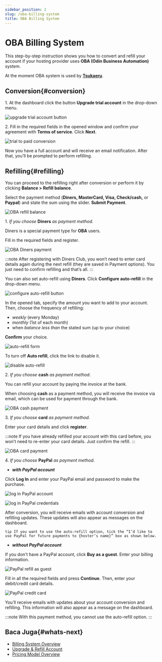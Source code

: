 ```yaml
---
sidebar_position: 2
slug: /oba-billing-system
title: OBA Billing System
---
```

# OBA Billing System

This step-by-step instruction shows you how to convert and refill your account if your hosting provider uses **OBA (Odin Business Automation)** system.

At the moment OBA system is used by **[Tsukaeru](https://docs.dewacloud.com/docs/partners/tsukaeru/)**.

## Conversion{#conversion}

1\. At the dashboard click the button **Upgrade trial account** in the drop-down menu.

![upgrade trial account button](#)

2\. Fill in the required fields in the opened window and confirm your agreement with **Terms of service**. Click **Next**.

![trial to paid conversion](#)

Now you have a full account and will receive an email notification. After that, you’ll be prompted to perform refilling.

## Refilling{#refilling}

You can proceed to the refilling right after conversion or perform it by clicking **Balance > Refill balance**.

Select the payment method (**Diners, MasterCard, Visa, Check/cash,** or **Paypal**) and state the sum using the slider. **Submit Payment**.

![OBA refill balance](#)

1\. _If you choose_ **Diners** _as payment method_.

Diners is a special payment type for **OBA** users.

Fill in the required fields and register.

![OBA Diners payment](#)

:::note After registering with Diners Club, you won’t need to enter card details again during the next refill (they are saved in Payment options). You just need to confirm refilling and that’s all. :::

You can also set auto-refill using **Diners**. Click **Configure auto-refill** in the drop-down menu.

![configure auto-refill button](#)

In the opened tab, specify the amount you want to add to your account. Then, choose the frequency of refilling:

  * _weekly_ (every Monday)
  * _monthly_ (1st of each month)
  * when _balance less than_ the stated sum (up to your choice)

**Confirm** your choice.

![auto-refill form](#)

To turn off **Auto refill**, click the link to disable it.

![disable auto-refill](#)

2\. _If you choose_ **cash** _as payment method_.

You can refill your account by paying the invoice at the bank.

When choosing **cash** as a payment method, you will receive the invoice via email, which can be used for payment through the bank.

![OBA cash payment](#)

3\. _If you choose_ **card** _as payment method_.

Enter your card details and click **register**.

:::note If you have already refilled your account with this card before, you won’t need to re-enter your card details. Just confirm the refill. :::

![OBA card payment](#)

4\. _If you choose_ **PayPal** _as payment method_.

  * _**with PayPal account**_

Click **Log In** and enter your PayPal email and password to make the purchase.

![log in PayPal account](#)

![log in PayPal credentials](#)

After conversion, you will receive emails with account conversion and refilling updates. These updates will also appear as messages on the dashboard.

`tip If you want to use the auto-refill option, tick the “I’d like to use PayPal for future payments to {hoster’s name}” box as shown below.`

  * _**without PayPal account**_

If you don't have a PayPal account, click **Buy as a guest**. Enter your billing information.

![PayPal refill as guest](#)

Fill in all the required fields and press **Continue**. Then, enter your debit/credit card details.

![PayPal credit card](#)

You’ll receive emails with updates about your account conversion and refilling. This information will also appear as a message on the dashboard.

:::note With this payment method, you cannot use the auto-refill option. :::

## Baca Juga{#whats-next}

  * [Billing System Overview](https://docs.dewacloud.com/docs/billing-system/)
  * [Upgrade & Refill Account](https://docs.dewacloud.com/docs/upgrade-refill-account/)
  * [Pricing Model Overview](https://docs.dewacloud.com/docs/pricing-model/)